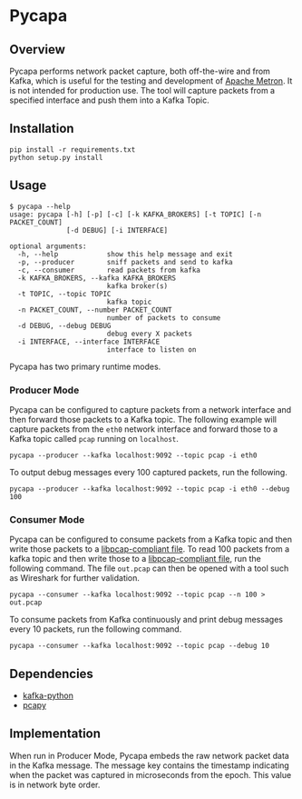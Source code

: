 # Pycapa

## Overview

Pycapa performs network packet capture, both off-the-wire and from Kafka, which is useful for the testing and development of [Apache Metron](https://github.com/apache/incubator-metron).  It is not intended for production use. The tool will capture packets from a specified interface and push them into a Kafka Topic.

## Installation

```
pip install -r requirements.txt
python setup.py install
```

## Usage

```
$ pycapa --help
usage: pycapa [-h] [-p] [-c] [-k KAFKA_BROKERS] [-t TOPIC] [-n PACKET_COUNT]
              [-d DEBUG] [-i INTERFACE]

optional arguments:
  -h, --help            show this help message and exit
  -p, --producer        sniff packets and send to kafka
  -c, --consumer        read packets from kafka
  -k KAFKA_BROKERS, --kafka KAFKA_BROKERS
                        kafka broker(s)
  -t TOPIC, --topic TOPIC
                        kafka topic
  -n PACKET_COUNT, --number PACKET_COUNT
                        number of packets to consume
  -d DEBUG, --debug DEBUG
                        debug every X packets
  -i INTERFACE, --interface INTERFACE
                        interface to listen on
```

Pycapa has two primary runtime modes.

### Producer Mode

Pycapa can be configured to capture packets from a network interface and then forward those packets to a Kafka topic.  The following example will capture packets from the `eth0` network interface and forward those to a Kafka topic called `pcap` running on `localhost`.

```
pycapa --producer --kafka localhost:9092 --topic pcap -i eth0
```

To output debug messages every 100 captured packets, run the following.

```
pycapa --producer --kafka localhost:9092 --topic pcap -i eth0 --debug 100
```

### Consumer Mode

Pycapa can be configured to consume packets from a Kafka topic and then write those packets to a [libpcap-compliant file](https://wiki.wireshark.org/Development/LibpcapFileFormat).  To read 100 packets from a kafka topic and then write those to a [libpcap-compliant file](https://wiki.wireshark.org/Development/LibpcapFileFormat), run the following command.  The file `out.pcap` can then be opened with a tool such as Wireshark for further validation.

```
pycapa --consumer --kafka localhost:9092 --topic pcap --n 100 > out.pcap
```

To consume packets from Kafka continuously and print debug messages every 10 packets, run the following command.  

```
pycapa --consumer --kafka localhost:9092 --topic pcap --debug 10
```

## Dependencies

* [kafka-python](https://github.com/dpkp/kafka-python)
* [pcapy](https://github.com/CoreSecurity/pcapy)

## Implementation

When run in Producer Mode, Pycapa embeds the raw network packet data in the Kafka message.  The message key contains the timestamp indicating when the packet was captured in microseconds from the epoch.  This value is in network byte order.

